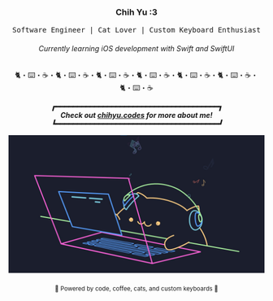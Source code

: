<div align="center">
  <h3>Chih Yu :3</h3>
  <p><samp>Software Engineer | Cat Lover | Custom Keyboard Enthusiast</samp></p>
  <h6><i>Currently learning iOS development with Swift and SwiftUI</i></h6>
</div>

<p align="center">🐈・⌨️・☕・🐈・⌨️・☕・🐈・⌨️・☕・🐈・⌨️・☕・🐈・⌨️・☕・🐈・⌨️・☕・🐈・⌨️・☕</p>

<div align="center">
  <p>
    <strong><em>
      ┏━━━━━━━━━━━━━━━━━━━━━━━━━━━━━━━━━━━━━━┓<br>
       Check out <a href="https://uhcakip,github.io" target="_blank">chihyu.codes</a> for more about me! <br>
      ┗━━━━━━━━━━━━━━━━━━━━━━━━━━━━━━━━━━━━━━┛
    </em></strong>
  </p>
  <p><img src="bongo-cat.png" alt="Bongo Cat" width="600" /></p>
  <p><sub>🐾 Powered by code, coffee, cats, and custom keyboards 🐾</sub></p>
</div>